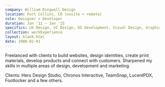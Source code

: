 ```yaml
---
company: William Dingwall Design
location: Fort Collins, CO (onsite + remote)
role: Designer + Developer
duration: Jan '11 ~ Jan '15
specifics: UX Design, UI Design, UI development, Visual Design, Graphic Design, A/B Testing, Analytics, Usability Testing, Customer Interviews, Mentoring, React, Ruby, Git, Remote work
collection: workExperience
layout: blank.html
date: 2000-02-01
---
```


Freelanced with clients to build websites, design identities, create print materials, develop products and connect with customers. Sharpened my skills in multiple areas of design, development and marketing.

Clients: Hero Design Studio, Chronos Interactive, TeamSnap, LucentPDX, Footlocker and a few others.
